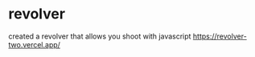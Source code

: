 # revolver
created a revolver that allows you shoot with javascript
https://revolver-two.vercel.app/
